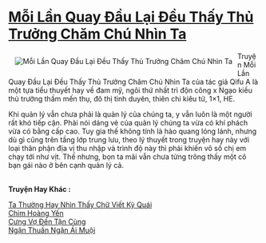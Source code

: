 <a href="https://utruyen.com/moi-lan-quay-dau-lai-deu-thay-thu-truong-cham-chu-nhin-ta/21537/" title="Mỗi Lần Quay Đầu Lại Đều Thấy Thủ Trưởng Chăm Chú Nhìn Ta"><h1>Mỗi Lần Quay Đầu Lại Đều Thấy Thủ Trưởng Chăm Chú Nhìn Ta</h1></a><div style="display:table"><img align="right" style="float: left; padding: 10px;" src="https://utruyen.com/images/story/200x260/moi-lan-quay-dau-lai-deu-thay-thu-truong-cham-chu-nhin-ta.jpg" alt="Mỗi Lần Quay Đầu Lại Đều Thấy Thủ Trưởng Chăm Chú Nhìn Ta">Truyện Mỗi Lần Quay Đầu Lại Đều Thấy Thủ Trưởng Chăm Chú Nhìn Ta của tác giả Qifu A là một tựa tiểu thuyết hay về đam mỹ, ngôi thứ nhất trì độn công x Ngạo kiều thủ trưởng thầm mến thụ, đô thị tình duyên, thiên chi kiêu tử, 1×1, HE.<p></p>Khi quản lý vẫn chưa phải là quản lý của chúng ta, y vẫn luôn là một người rất khó tiếp cận. Phải nói dáng vẻ của quản lý chúng ta vừa có khí phách vừa có bằng cấp cao. Tuy gia thế không tính là hào quang lóng lánh, nhưng dù gì cũng trên tầng lớp trung lưu, theo lý thuyết trong truyện hay này với loại thân phận địa vị thu nhập và trình độ này thì phải khiến vô số chị em chạy tới như vịt. Thế nhưng, bọn ta mãi vẫn chưa từng trông thấy một cô bạn gái nào ở bên cạnh quản lý cả.</div><p><br><b>Truyện Hay Khác :</b></p><a href="https://utruyen.com/ta-thuong-hay-nhin-thay-chu-viet-ky-quai/21528/" alt="Ta Thường Hay Nhìn Thấy Chữ Viết Kỳ Quái">Ta Thường Hay Nhìn Thấy Chữ Viết Kỳ Quái</a><br/><a href="https://truyenngontinhay.wordpress.com/2019/10/03/chim-hoang-yen/" alt="Chim Hoàng Yến">Chim Hoàng Yến</a><br/><a href="https://www.flickr.com/photos/183745219@N08/49209181142/" alt="Cưng Vợ Đến Tận Cùng">Cưng Vợ Đến Tận Cùng</a><br/><a href="https://github.com/quanluxury/truyenhot/tree/master/truyenhay/4886/" alt="Ngận Thuần Ngận Ái Muội">Ngận Thuần Ngận Ái Muội</a><br/>